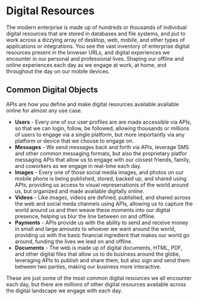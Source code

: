 # Digital Resources
The modern enterprise is made up of hundreds or thousands of individual digital resources that are stored in databases and file systems, and put to work across a dizzying array of desktop, web, mobile, and other types of applications or integrations. You see the vast inventory of enterprise digital resources present in the browser URLs, and digital experiences we encounter in our personal and professional lives. Shaping our offline and online experiences each day as we engage at work, at home, and throughout the day on our mobile devices.

## Common Digital Objects
APIs are how you define and make digital resources available available online for almost any use case.

- **Users** - Every one of our user profiles are are made accessible via APIs, so that we can login, follow, be followed, allowing thousands or millions of users to engage via a single platform, but more importantly via any platform or device that we choose to engage on.
- **Messages** - We send messages back and forth via APIs, leverage SMS and other common messaging formats, but also the proprietary platfor messaging APIs that allow us to engage with our closest friends, family, and coworkers as we engage in real-time each day.
- **Images** - Every one of those social media images, and photos on our mobile phone is being published, stored, backed up, and shared using APIs, providing us access to visual represenationis of the world around us, but organized and made available digitally online.
- **Videos** - Like images, videos are defined, published, and shared across the web and social meda channels using APIs, allowing us to capture the world around us and then weave these moments into our digital presence, helping us blur the line between on and offline.
- **Payments** - APIs provide us with the ability to send and receive money in small and large amounts to whoever we want around the world, providing us with the basic financial ingredient that makes our world go around, funding the lives we lead on and offline.
- **Documents** - The web is made up of digital documents, HTML, PDF, and other digital files that allow us to do business around the globe, leveraging APIs to publish and share them, but also sign and send them between two parties, making our business more interactive.

These are just some of the most common digital resources we all encounter each day, but there are millions of other digital resources available across the digital landscape we engage with each day.
